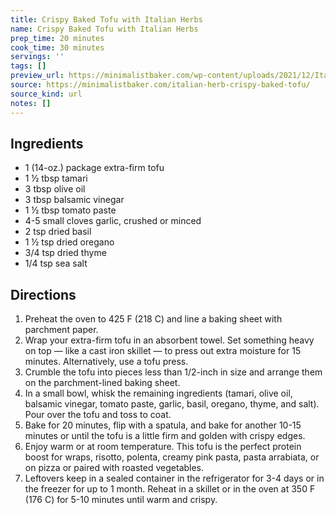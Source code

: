 ```yaml
---
title: Crispy Baked Tofu with Italian Herbs
name: Crispy Baked Tofu with Italian Herbs
prep_time: 20 minutes
cook_time: 30 minutes
servings: ''
tags: []
preview_url: https://minimalistbaker.com/wp-content/uploads/2021/12/Italian-Herbed-Tofu-SQUARE-200x200.jpg
source: https://minimalistbaker.com/italian-herb-crispy-baked-tofu/
source_kind: url
notes: []
---
```


## Ingredients
- 1 (14-oz.) package extra-firm tofu
- 1 ½ tbsp tamari
- 3 tbsp olive oil
- 3 tbsp balsamic vinegar
- 1 ½ tbsp tomato paste
- 4-5 small cloves garlic, crushed or minced
- 2 tsp dried basil
- 1 ½ tsp dried oregano
- 3/4 tsp dried thyme
- 1/4 tsp sea salt


## Directions
1. Preheat the oven to 425 F (218 C) and line a baking sheet with parchment paper.
2. Wrap your extra-firm tofu in an absorbent towel. Set something heavy on top — like a cast iron skillet — to press out extra moisture for 15 minutes. Alternatively, use a tofu press.
3. Crumble the tofu into pieces less than 1/2-inch in size and arrange them on the parchment-lined baking sheet.
4. In a small bowl, whisk the remaining ingredients (tamari, olive oil, balsamic vinegar, tomato paste, garlic, basil, oregano, thyme, and salt). Pour over the tofu and toss to coat.
5. Bake for 20 minutes, flip with a spatula, and bake for another 10-15 minutes or until the tofu is a little firm and golden with crispy edges.
6. Enjoy warm or at room temperature. This tofu is the perfect protein boost for wraps, risotto, polenta, creamy pink pasta, pasta arrabiata, or on pizza or paired with roasted vegetables.
7. Leftovers keep in a sealed container in the refrigerator for 3-4 days or in the freezer for up to 1 month. Reheat in a skillet or in the oven at 350 F (176 C) for 5-10 minutes until warm and crispy.
